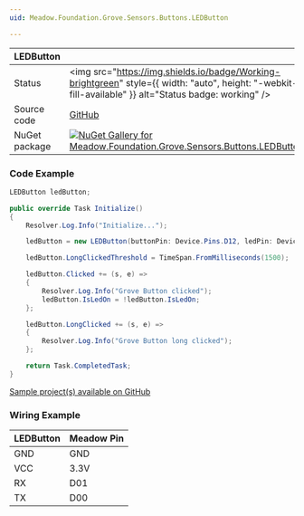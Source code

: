 ```yaml
---
uid: Meadow.Foundation.Grove.Sensors.Buttons.LEDButton

---
```


| LEDButton | |
|--------|--------|
| Status | <img src="https://img.shields.io/badge/Working-brightgreen" style={{ width: "auto", height: "-webkit-fill-available" }} alt="Status badge: working" /> |
| Source code | [GitHub](https://github.com/WildernessLabs/Meadow.Foundation.Grove/tree/main/Source/LEDButton) |
| NuGet package | <a href="https://www.nuget.org/packages/Meadow.Foundation.Grove.Sensors.Buttons.LEDButton/" target="_blank"><img src="https://img.shields.io/nuget/v/Meadow.Foundation.Grove.Sensors.Buttons.LEDButton.svg?label=Meadow.Foundation.Grove.Sensors.Buttons.LEDButton" alt="NuGet Gallery for Meadow.Foundation.Grove.Sensors.Buttons.LEDButton" /></a> |

### Code Example

```csharp
LEDButton ledButton;

public override Task Initialize()
{
    Resolver.Log.Info("Initialize...");

    ledButton = new LEDButton(buttonPin: Device.Pins.D12, ledPin: Device.Pins.D13);

    ledButton.LongClickedThreshold = TimeSpan.FromMilliseconds(1500);

    ledButton.Clicked += (s, e) =>
    {
        Resolver.Log.Info("Grove Button clicked");
        ledButton.IsLedOn = !ledButton.IsLedOn;
    };

    ledButton.LongClicked += (s, e) =>
    {
        Resolver.Log.Info("Grove Button long clicked");
    };

    return Task.CompletedTask;
}

```

[Sample project(s) available on GitHub](https://github.com/WildernessLabs/Meadow.Foundation.Grove/tree/main/Source/LEDButton/Sample/LEDButton_Sample)

### Wiring Example

| LEDButton | Meadow Pin |
|--------|------------|
| GND    | GND        |
| VCC    | 3.3V       |
| RX     | D01        |
| TX     | D00        |
